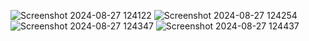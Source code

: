 ![Screenshot 2024-08-27 124122](https://github.com/user-attachments/assets/1c209d8f-aa06-4a23-8815-7c182f5f5faa)
![Screenshot 2024-08-27 124254](https://github.com/user-attachments/assets/286a0db0-db72-49d6-89ad-5ca75f009abf)
![Screenshot 2024-08-27 124347](https://github.com/user-attachments/assets/481a70b9-f3d9-4419-b981-34d4d6064a26)
![Screenshot 2024-08-27 124437](https://github.com/user-attachments/assets/31a71866-ca2d-4956-81e3-f3ffb2aabec0)
